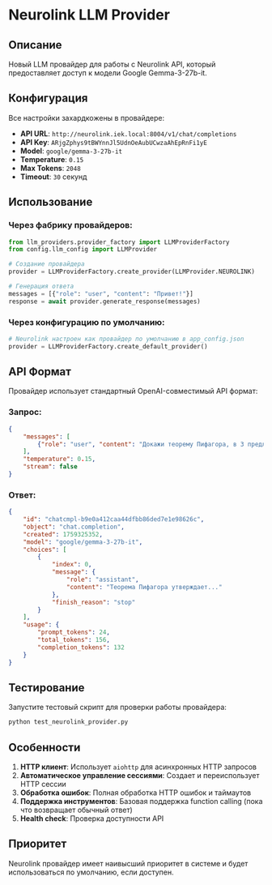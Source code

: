 # Neurolink LLM Provider

## Описание

Новый LLM провайдер для работы с Neurolink API, который предоставляет доступ к модели Google Gemma-3-27b-it.

## Конфигурация

Все настройки захардкожены в провайдере:

- **API URL**: `http://neurolink.iek.local:8004/v1/chat/completions`
- **API Key**: `ARjgZphys9tBWYnnJl5UdnOeAubUCwzaAhEpRnFi1yE`
- **Model**: `google/gemma-3-27b-it`
- **Temperature**: `0.15`
- **Max Tokens**: `2048`
- **Timeout**: `30` секунд

## Использование

### Через фабрику провайдеров:

```python
from llm_providers.provider_factory import LLMProviderFactory
from config.llm_config import LLMProvider

# Создание провайдера
provider = LLMProviderFactory.create_provider(LLMProvider.NEUROLINK)

# Генерация ответа
messages = [{"role": "user", "content": "Привет!"}]
response = await provider.generate_response(messages)
```

### Через конфигурацию по умолчанию:

```python
# Neurolink настроен как провайдер по умолчанию в app_config.json
provider = LLMProviderFactory.create_default_provider()
```

## API Формат

Провайдер использует стандартный OpenAI-совместимый API формат:

### Запрос:
```json
{
    "messages": [
        {"role": "user", "content": "Докажи теорему Пифагора, в 3 предложения."}
    ],
    "temperature": 0.15,
    "stream": false
}
```

### Ответ:
```json
{
    "id": "chatcmpl-b9e0a412caa44dfbb86ded7e1e98626c",
    "object": "chat.completion",
    "created": 1759325352,
    "model": "google/gemma-3-27b-it",
    "choices": [
        {
            "index": 0,
            "message": {
                "role": "assistant",
                "content": "Теорема Пифагора утверждает..."
            },
            "finish_reason": "stop"
        }
    ],
    "usage": {
        "prompt_tokens": 24,
        "total_tokens": 156,
        "completion_tokens": 132
    }
}
```

## Тестирование

Запустите тестовый скрипт для проверки работы провайдера:

```bash
python test_neurolink_provider.py
```

## Особенности

1. **HTTP клиент**: Использует `aiohttp` для асинхронных HTTP запросов
2. **Автоматическое управление сессиями**: Создает и переиспользует HTTP сессии
3. **Обработка ошибок**: Полная обработка HTTP ошибок и таймаутов
4. **Поддержка инструментов**: Базовая поддержка function calling (пока что возвращает обычный ответ)
5. **Health check**: Проверка доступности API

## Приоритет

Neurolink провайдер имеет наивысший приоритет в системе и будет использоваться по умолчанию, если доступен.
